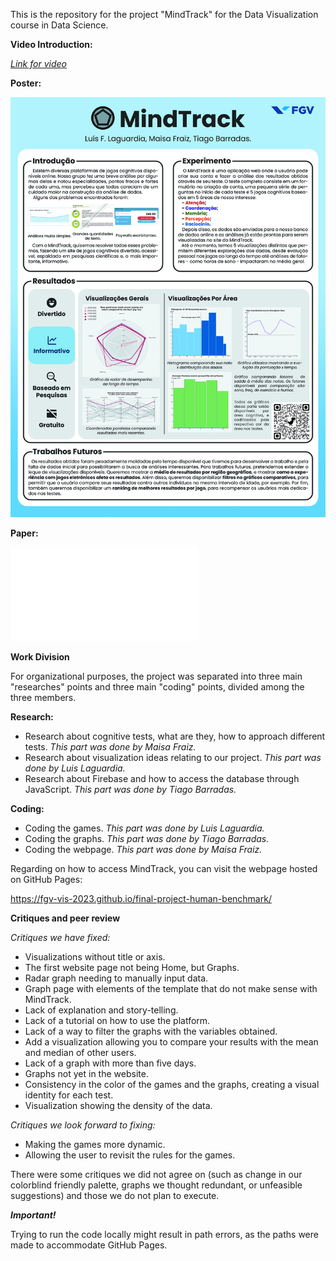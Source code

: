 This is the repository for the project "MindTrack" for the Data Visualization course in Data Science.

**Video Introduction:**

[*Link for video*](https://clipchamp.com/watch/vwYtt8kmZxT)

**Poster:**

![Poster](poster_small.jpg)

**Paper:**

![Paper](FinalPaper.pdf)

**Work Division**

For organizational purposes, the project was separated into three main "researches" points and three main "coding" points, divided among the three members.

**Research:**

+ Research about cognitive tests, what are they, how to approach different tests. *This part was done by Maisa Fraiz.*
+ Research about visualization ideas relating to our project. *This part was done by Luis Laguardia.*
+ Research about Firebase and how to access the database through JavaScript. *This part was done by Tiago Barradas.*

**Coding:**

+ Coding the games. *This part was done by Luis Laguardia.*
+ Coding the graphs. *This part was done by Tiago Barradas.*
+ Coding the webpage. *This part was done by Maisa Fraiz.*

Regarding on how to access MindTrack, you can visit the webpage hosted on GitHub Pages: 

https://fgv-vis-2023.github.io/final-project-human-benchmark/

**Critiques and peer review**

*Critiques we have fixed:*

+ Visualizations without title or axis.
+ The first website page not being Home, but Graphs.
+ Radar graph needing to manually input data.
+ Graph page with elements of the template that do not make sense with MindTrack.
+ Lack of explanation and story-telling.
+ Lack of a tutorial on how to use the platform.
+ Lack of  a way to filter the graphs with the variables obtained.
+ Add a visualization allowing you to compare your results with the mean and median of other users.
+ Lack of a graph with more than five days.
+ Graphs not yet in the website.
+ Consistency in the color of the games and the graphs, creating a visual identity for each test.
+ Visualization showing the density of the data.

*Critiques we look forward to fixing:*

+ Making the games more dynamic.
+ Allowing the user to revisit the rules for the games.

There were some critiques we did not agree on (such as change in our colorblind friendly palette, graphs we thought redundant, or unfeasible suggestions) and those we do not plan to execute.

***Important!*** 

Trying to run the code locally might result in path errors, as the paths were made to accommodate GitHub Pages.
